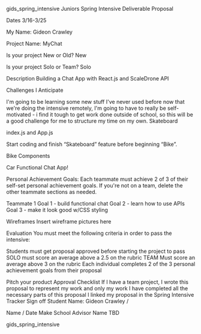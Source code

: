 gids_spring_intensive
Juniors Spring Intensive Deliverable Proposal

Dates 3/16-3/25

My Name: Gideon Crawley

Project Name: MyChat

Is your project New or Old? New

Is your project Solo or Team? Solo

Description Building a Chat App with React.js and ScaleDrone API

Challenges I Anticipate

I'm going to be learning some new stuff I've never used before
now that we're doing the intensive remotely, I'm going to have to really be self-motivated - i find it tough to get work done outside of school, so this will be a good challenge for me to structure my time on my own.
Skateboard

index.js and App.js

Start coding and finish “Skateboard” feature before beginning “Bike”.

Bike Components

Car Functional Chat App!

Personal Achievement Goals: Each teammate must achieve 2 of 3 of their self-set personal achievement goals. If you're not on a team, delete the other teammate sections as needed.

Teammate 1 Goal 1 - build functional chat Goal 2 - learn how to use APIs Goal 3 - make it look good w/CSS styling

Wireframes Insert wireframe pictures here

Evaluation You must meet the following criteria in order to pass the intensive:

Students must get proposal approved before starting the project to pass SOLO must score an average above a 2.5 on the rubric TEAM Must score an average above 3 on the rubric Each individual completes 2 of the 3 personal achievement goals from their proposal

Pitch your product Approval Checklist If I have a team project, I wrote this proposal to represent my work and only my work I have completed all the necessary parts of this proposal I linked my proposal in the Spring Intensive Tracker Sign off Student Name: Gideon Crawley /

Name / Date Make School Advisor Name TBD

gids_spring_intensive
